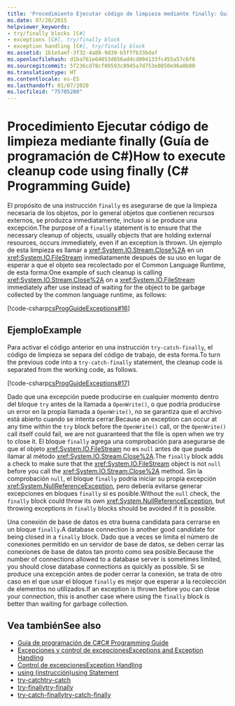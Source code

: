 ```yaml
---
title: 'Procedimiento Ejecutar código de limpieza mediante finally: Guía de programación de C#'
ms.date: 07/20/2015
helpviewer_keywords:
- try/finally blocks [C#]
- exceptions [C#], try/finally block
- exception handling [C#], try/finally block
ms.assetid: 1b1e5aef-3f32-4a88-9d39-b5fffb33bdaf
ms.openlocfilehash: d1ba761e64053d656ad4cd004133fc455a57c6f6
ms.sourcegitcommit: 5f236cd78cf09593c8945a7d753e0850e96a0b80
ms.translationtype: HT
ms.contentlocale: es-ES
ms.lasthandoff: 01/07/2020
ms.locfileid: "75705280"
---
```

# <a name="how-to-execute-cleanup-code-using-finally-c-programming-guide"></a><span data-ttu-id="57e47-102">Procedimiento Ejecutar código de limpieza mediante finally (Guía de programación de C#)</span><span class="sxs-lookup"><span data-stu-id="57e47-102">How to execute cleanup code using finally (C# Programming Guide)</span></span>
<span data-ttu-id="57e47-103">El propósito de una instrucción `finally` es asegurarse de que la limpieza necesaria de los objetos, por lo general objetos que contienen recursos externos, se produzca inmediatamente, incluso si se produce una excepción.</span><span class="sxs-lookup"><span data-stu-id="57e47-103">The purpose of a `finally` statement is to ensure that the necessary cleanup of objects, usually objects that are holding external resources, occurs immediately, even if an exception is thrown.</span></span> <span data-ttu-id="57e47-104">Un ejemplo de esta limpieza es llamar a <xref:System.IO.Stream.Close%2A> en un <xref:System.IO.FileStream> inmediatamente después de su uso en lugar de esperar a que el objeto sea recolectado por el Common Language Runtime, de esta forma:</span><span class="sxs-lookup"><span data-stu-id="57e47-104">One example of such cleanup is calling <xref:System.IO.Stream.Close%2A> on a <xref:System.IO.FileStream> immediately after use instead of waiting for the object to be garbage collected by the common language runtime, as follows:</span></span>  
  
 [!code-csharp[csProgGuideExceptions#16](~/samples/snippets/csharp/VS_Snippets_VBCSharp/csProgGuideExceptions/CS/Exceptions.cs#16)]  
  
## <a name="example"></a><span data-ttu-id="57e47-105">Ejemplo</span><span class="sxs-lookup"><span data-stu-id="57e47-105">Example</span></span>  
 <span data-ttu-id="57e47-106">Para activar el código anterior en una instrucción `try-catch-finally`, el código de limpieza se separa del código de trabajo, de esta forma.</span><span class="sxs-lookup"><span data-stu-id="57e47-106">To turn the previous code into a `try-catch-finally` statement, the cleanup code is separated from the working code, as follows.</span></span>  
  
 [!code-csharp[csProgGuideExceptions#17](~/samples/snippets/csharp/VS_Snippets_VBCSharp/csProgGuideExceptions/CS/Exceptions.cs#17)]  
  
 <span data-ttu-id="57e47-107">Dado que una excepción puede producirse en cualquier momento dentro del bloque `try` antes de la llamada a `OpenWrite()`, o que podría producirse un error en la propia llamada a `OpenWrite()`, no se garantiza que el archivo está abierto cuando se intenta cerrar.</span><span class="sxs-lookup"><span data-stu-id="57e47-107">Because an exception can occur at any time within the `try` block before the `OpenWrite()` call, or the `OpenWrite()` call itself could fail, we are not guaranteed that the file is open when we try to close it.</span></span> <span data-ttu-id="57e47-108">El bloque `finally` agrega una comprobación para asegurarse de que el objeto <xref:System.IO.FileStream> no es `null` antes de que pueda llamar al método <xref:System.IO.Stream.Close%2A>.</span><span class="sxs-lookup"><span data-stu-id="57e47-108">The `finally` block adds a check to make sure that the <xref:System.IO.FileStream> object is not `null` before you call the <xref:System.IO.Stream.Close%2A> method.</span></span> <span data-ttu-id="57e47-109">Sin la comprobación `null`, el bloque `finally` podría iniciar su propia excepción <xref:System.NullReferenceException>, pero debería evitarse generar excepciones en bloques `finally` si es posible.</span><span class="sxs-lookup"><span data-stu-id="57e47-109">Without the `null` check, the `finally` block could throw its own <xref:System.NullReferenceException>, but throwing exceptions in `finally` blocks should be avoided if it is possible.</span></span>  
  
 <span data-ttu-id="57e47-110">Una conexión de base de datos es otra buena candidata para cerrarse en un bloque `finally`.</span><span class="sxs-lookup"><span data-stu-id="57e47-110">A database connection is another good candidate for being closed in a `finally` block.</span></span> <span data-ttu-id="57e47-111">Dado que a veces se limita el número de conexiones permitido en un servidor de base de datos, se deben cerrar las conexiones de base de datos tan pronto como sea posible.</span><span class="sxs-lookup"><span data-stu-id="57e47-111">Because the number of connections allowed to a database server is sometimes limited, you should close database connections as quickly as possible.</span></span> <span data-ttu-id="57e47-112">Si se produce una excepción antes de poder cerrar la conexión, se trata de otro caso en el que usar el bloque `finally` es mejor que esperar a la recolección de elementos no utilizados.</span><span class="sxs-lookup"><span data-stu-id="57e47-112">If an exception is thrown before you can close your connection, this is another case where using the `finally` block is better than waiting for garbage collection.</span></span>  
  
## <a name="see-also"></a><span data-ttu-id="57e47-113">Vea también</span><span class="sxs-lookup"><span data-stu-id="57e47-113">See also</span></span>

- [<span data-ttu-id="57e47-114">Guía de programación de C#</span><span class="sxs-lookup"><span data-stu-id="57e47-114">C# Programming Guide</span></span>](../index.md)
- [<span data-ttu-id="57e47-115">Excepciones y control de excepciones</span><span class="sxs-lookup"><span data-stu-id="57e47-115">Exceptions and Exception Handling</span></span>](./index.md)
- [<span data-ttu-id="57e47-116">Control de excepciones</span><span class="sxs-lookup"><span data-stu-id="57e47-116">Exception Handling</span></span>](./exception-handling.md)
- [<span data-ttu-id="57e47-117">using (instrucción)</span><span class="sxs-lookup"><span data-stu-id="57e47-117">using Statement</span></span>](../../language-reference/keywords/using-statement.md)
- [<span data-ttu-id="57e47-118">try-catch</span><span class="sxs-lookup"><span data-stu-id="57e47-118">try-catch</span></span>](../../language-reference/keywords/try-catch.md)
- [<span data-ttu-id="57e47-119">try-finally</span><span class="sxs-lookup"><span data-stu-id="57e47-119">try-finally</span></span>](../../language-reference/keywords/try-finally.md)
- [<span data-ttu-id="57e47-120">try-catch-finally</span><span class="sxs-lookup"><span data-stu-id="57e47-120">try-catch-finally</span></span>](../../language-reference/keywords/try-catch-finally.md)

